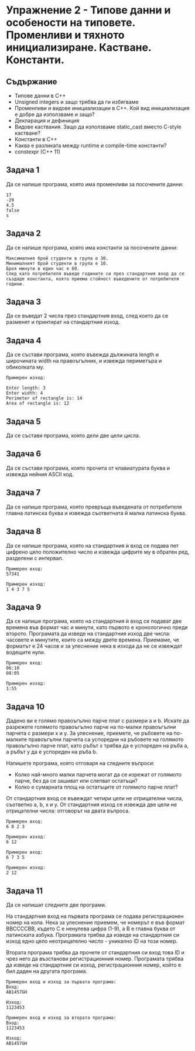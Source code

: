 # Упражнение 2 - Типове данни и особености на типовете. Променливи и тяхното инициализиране. Кастване. Константи.

## Съдържание
* Типове данни в С++
* Unsigned integers и защо трябва да ги избягваме
* Променливи и видове инициализации в С++. Кой вид инициализация е добре да използваме и защо?
* Декларация и дефиниция
* Видове каствания. Защо да използваме static_cast вместо C-style кастване?
* Константи в С++
* Каква е разликата между runtime и compile-time константи?
* constexpr (C++ 11)

## Задача 1
Да се напише програма, която има променливи за посочените данни:

```
17
-29
4.5
false
s
```

## Задача 2
Да се напише програма, която има константи за посочените данни:

```
Максималния брой студенти в група е 30.
Минималният брой студенти в група е 10.
Броя минути в един час е 60.
След като потребителя въведе годините си през стандартния вход да се създаде константа, която приема стойност въведените от потребителя години.
```

## Задача 3
Да се въведат 2 числа през стандартния вход, след което да се разменят и принтират на стандартния изход.

## Задача 4
Да се състави програма, която въвежда дължината length и широчината width на правоъгълник, и извежда периметъра и обиколката му.

```
Примерен изход:

Enter length: 3
Enter width: 4
Perimeter of rectangle is: 14
Area of rectangle is: 12
```
## Задача 5
Да се състави програма, която дели две цели цисла.

## Задача 6
Да се състави програма, която прочита от клавиатурата буква и извежда нейния ASCII код.

## Задача 7
Да се напише програма, която превръща въведената от потребителя главна латинска буква и извежда съответната й малка латинска буква.

## Задача 8
Да се напише програма, която на стандартния ѝ вход се подава пет цифрено цяло положително число и извежда цифрите му в обратен ред, разделени с интервал.

```
Примерен вход:
57341

Примерен изход:
1 4 3 7 5
```
## Задача 9
Да се напише програма, която на стандартния ѝ вход се подават две времена във формат час и минути, като първото е хронологично преди второто. Програмата да изведе на стандартния изход две числа: часовете и минутите, които са между двете времена. Приемаме, че форматът е 24 часов и за улеснение нека в изхода да не се извеждат водещите нули.

```
Примерен вход:
06:10
08:05

Примерен изход:
1:55
```

## Задача 10
Дадено ви е голямо правоъгълно парче плат с размери a и b. Искате да разрежете голямото правоъгълно парче на по-малки правоъгълни парчета с размери x и y. За улеснение, приемете, че ръбовете на по-малките правоъгълни парчета са успоредни на ръбовете на голямото правоъгълно парче плат, като ръбът x трябва да е успореден на ръба a, а ръбът y да е успореден на ръба b.

Напишете програма, която отговаря на следните въпроси:
- Колко най-много малки парчета могат да се изрежат от голямото парче, без да се зашиват или слепват остатъци?
- Колко е сумарната площ на остатъците от голямото парче плат?

От стандартния вход се въвеждат четири цели не отрицателни числа, съответно a, b, x и y.
От стандартния изход се извежда две цели не отрицателни числа: отговорът на двата въпроса.

```
Примерен вход:
6 8 2 3

Примерен изход:
6 12

Примерен вход:
6 7 3 5

Примерен изход:
2 12
```

## Задача 11
Да се напишат следните две програми.

На стандартния вход на първата програма се подава регистрационен номер на кола. Нека за улеснение приемем, че номерът е във формат BBCCCCBB, където C е ненулева цифра (1-9), а B е главна буква от латинската азбука. Програмата трябва да изведе на стандартния си изход едно цяло неотрицателно число - уникално ID на този номер.

Втората програма трябва да прочете от стандартния си вход това ID и чрез него да възстанови регистрационния номер. Програмата трябва да изведе на стандартния си изход, регистрационния номер, който е бил даден на другата програма.

```
Примерен вход и изход за първата програма:
Вход:
AB1457GH

Изход:
1123453

Примерен вход и изход за втората програма:
Вход:
1123453

Изход:
AB1457GH
```